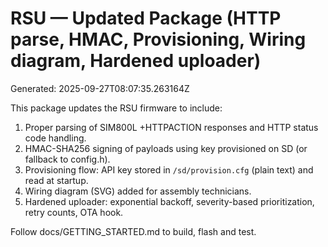 # RSU — Updated Package (HTTP parse, HMAC, Provisioning, Wiring diagram, Hardened uploader)

Generated: 2025-09-27T08:07:35.263164Z

This package updates the RSU firmware to include:
1. Proper parsing of SIM800L +HTTPACTION responses and HTTP status code handling.
2. HMAC-SHA256 signing of payloads using key provisioned on SD (or fallback to config.h).
3. Provisioning flow: API key stored in `/sd/provision.cfg` (plain text) and read at startup.
4. Wiring diagram (SVG) added for assembly technicians.
5. Hardened uploader: exponential backoff, severity-based prioritization, retry counts, OTA hook.

Follow docs/GETTING_STARTED.md to build, flash and test.
